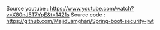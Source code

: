 
Source youtube : https://www.youtube.com/watch?v=X80nJ5T7YpE&t=1421s
Source code : https://github.com/MajidLamghari/Spring-boot-security-jwt